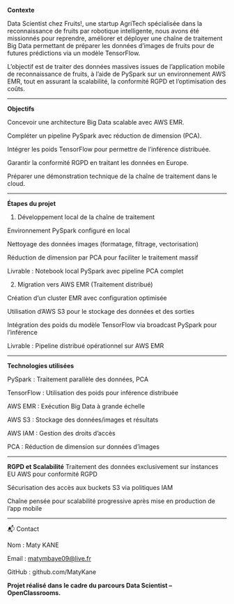 **Contexte**

Data Scientist chez Fruits!, une startup AgriTech spécialisée dans la reconnaissance de fruits par robotique intelligente, nous avons été missionnés pour reprendre, améliorer et déployer une chaîne de traitement Big Data permettant de préparer les données d’images de fruits pour de futures prédictions via un modèle TensorFlow.

L’objectif est de traiter des données massives issues de l’application mobile de reconnaissance de fruits, à l’aide de PySpark sur un environnement AWS EMR, tout en assurant la scalabilité, la conformité RGPD et l’optimisation des coûts.

***

**Objectifs**

Concevoir une architecture Big Data scalable avec AWS EMR.

Compléter un pipeline PySpark avec réduction de dimension (PCA).

Intégrer les poids TensorFlow pour permettre de l’inférence distribuée.

Garantir la conformité RGPD en traitant les données en Europe.

Préparer une démonstration technique de la chaîne de traitement dans le cloud.

***


**Étapes du projet**

1. Développement local de la chaîne de traitement

Environnement PySpark configuré en local

Nettoyage des données images (formatage, filtrage, vectorisation)

Réduction de dimension par PCA pour faciliter le traitement massif

Livrable : Notebook local PySpark avec pipeline PCA complet


2. Migration vers AWS EMR (Traitement distribué)

Création d’un cluster EMR avec configuration optimisée

Utilisation d’AWS S3 pour le stockage des données et des sorties

Intégration des poids du modèle TensorFlow via broadcast PySpark pour l’inférence

Livrable : Pipeline distribué opérationnel sur AWS EMR

***

**Technologies utilisées**

PySpark : Traitement parallèle des données, PCA

TensorFlow : Utilisation des poids pour inférence distribuée

AWS EMR : Exécution Big Data à grande échelle

AWS S3 : Stockage des données/images et résultats

AWS IAM : Gestion des droits d’accès

PCA : Réduction de dimension sur données d’images

***

**RGPD et Scalabilité**
Traitement des données exclusivement sur instances EU AWS pour conformité RGPD

Sécurisation des accès aux buckets S3 via politiques IAM

Chaîne pensée pour scalabilité progressive après mise en production de l’app mobile

***

📬 Contact

Nom : Maty KANE

Email : matymbaye09@live.fr

GitHub : github.com/MatyKane

**Projet réalisé dans le cadre du parcours Data Scientist – OpenClassrooms.**
